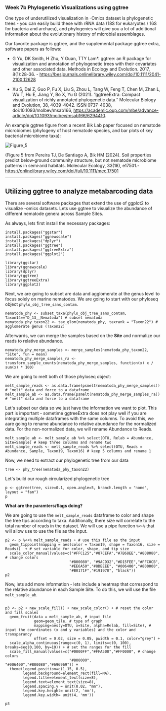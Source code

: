 ### Week 7b Phylogenetic Visualizations using ggtree

One type of underutilized visualization in -Omics dataset is phylogenetic trees - you can easily build these with rRNA data (18S for eukaryotes / 16S for bacteria and archaea), and phylogenies will give you a lot of additional information about the evolutionary history of microbial assemblages.

Our favorite package is ggtree, and the supplemental package ggtree extra, software papers as follows:

* G Yu, DK Smith, H Zhu, Y Guan, TTY Lam*. ggtree: an R package for visualization and annotation of phylogenetic trees with their covariates and other associated data. Methods in Ecology and Evolution. 2017, 8(1):28-36. - https://besjournals.onlinelibrary.wiley.com/doi/10.1111/2041-210X.12628

* Xu S, Dai Z, Guo P, Fu X, Liu S, Zhou L, Tang W, Feng T, Chen M, Zhan L, Wu T, Hu E, Jiang Y, Bo X, Yu G (2021). “ggtreeExtra: Compact visualization of richly annotated phylogenetic data.” Molecular Biology and Evolution, 38, 4039-4042. ISSN 0737-4038, doi:10.1093/molbev/msab166, https://academic.oup.com/mbe/advance-article/doi/10.1093/molbev/msab166/6294410.

An example ggtree figure from a recent Bik Lab paper focused on nematode microbiomes (phylogeny of host nematode species, and bar plots of key bacterial microbiome taxa):

![Figure_5](https://github.com/user-attachments/assets/4b3ca216-75ef-4e83-b00d-c67af6dd0afb)

(Figure 5 from Pereira TJ, De Santiago A, Bik HM (2024). Soil properties predict below‐ground community structure, but not nematode microbiome patterns in semi‐arid habitats. Molecular Ecology, 33(18), e17501.- https://onlinelibrary.wiley.com/doi/full/10.1111/mec.17501

---

## Utilizing ggtree to analyze metabarcoding data
There are several software packages that extend the use of ggplot2 to visualize -omics datasets. Lets use ggtree to visualize the abundance of different nematode genera across Sample Sites. 

As always, lets first install the necessary packages:

```
install.packages("ggstar")
install.packages("ggnewscale")
install.packages("dplyr")
install.packages("ggtree")
install.packages("ggtreeExtra")
install.packages("ggplot2")

library(ggstar)
library(ggnewscale)
library(dplyr)
library(ggtree)
library(ggtreeExtra)
library(ggplot2)

```

Next, we are going to subset are data and agglomerate at the genus level to focus solely on marine nematodes. We are going to start with our phyloseq object `phylo_obj_tree_sans_contam`.

```
nematoda_phy <- subset_taxa(phylo_obj_tree_sans_contam, Taxon14=="D_13__Nematoda") # subset nematoda
nematoda_phy_taxon22 <- tax_glom(nematoda_phy, taxrank = "Taxon22") # agglomerate genus (Taxon22)
```

Afterwards, we can merge the samples based on the **Site** and normalize our reads to relative abundance.

```
nematoda_phy_merge_samples <- merge_samples(nematoda_phy_taxon22, "Site", fun = mean)
nematoda_phy_merge_samples_ra <- transform_sample_counts(nematoda_phy_merge_samples, function(x) x / sum(x) * 100)
``` 

We are going to melt both of those phyloseq object:

```
melt_sample_reads <- as.data.frame(psmelt(nematoda_phy_merge_samples)) # "melt" data and force to a dataframe
melt_sample_ab <- as.data.frame(psmelt(nematoda_phy_merge_samples_ra)) # "melt" data and force to a dataframe
```

Let's subset our data so we just have the information we want to plot. This part is important - sometime ggtreeExtra does not play well if you are integrating multiple dataframes with the same columns. To avoid this, we aare going to rename abundance to relative abundance for the normalized data. For the non-normalized data, we will rename Abundance to Reads. 

```
melt_sample_ab <- melt_sample_ab %>% select(OTU, Relab = Abundance, Site=Sample) # keep three columns and rename two
melt_sample_reads <- melt_sample_reads %>% select(OTU, Reads = Abundance, Sample, Taxon19, Taxon16) # keep 5 columns and rename 1
```

Now, we need to extract our phylogenetic tree from our data

```
tree <- phy_tree(nematoda_phy_taxon22)
```

Let's build our rough circularized phylogenetic tree

```
p <- ggtree(tree, size=0.1, open.angle=5, branch.length = "none", layout = "fan") 
p
```

**What are the paramters/flags doing?**

We are going to use the `melt_sample_reads` dataframe to color and shape the tree tips according to taxa. Additionally, there size will correlate to the total number of reads in the dataset. We will use a pipe function `%<+%` that will allow use to use the file as the input. 

```
p2 <- p %<+% melt_sample_reads + # use this file as the input 
  geom_tippoint(mapping = aes(color = Taxon19, shape = Taxon16, size = Reads))  + # set variable for color, shape, and tip size
  scale_color_manual(values=c("#FFC125","#87CEFA","#7B68EE","#808080", # change colors
                             "#800080", "#9ACD32","#D15FEE","#FFC0CB",
                             "#EE6A50","#8DEEEE", "#006400","#800000",
                             "#B0171F","#191970", "black")) 
p2 
```

Now, lets add more information - lets include a heatmap that correspond to the relative abundance in each Sample Site. To do this, we will use the file `melt_sample_ab`. 

```

p3 <- p2 + new_scale_fill() + new_scale_color() + # reset the color and fill scales
  geom_fruit(data = melt_sample_ab, # input file
             geom=geom_tile, # type of graph 
             mapping=aes(y=OTU, x=Site, alpha=Relab, fill=Site), # input the coordinates (x and y variables) and the color and transparancy
             offset = 0.02, size = 0.05, pwidth = 0.1, color="grey") +
  scale_alpha_continuous(range=c(0, 1), limits=c(0, 100), breaks=seq(0,100, by=10)) + # set the ranges for the fill
  scale_fill_manual(values=c("#0000FF","#FFA500","#FF0000", # change colors
                             "#800000", "#006400","#800080","#696969")) +
  theme(legend.position=c(1.15, 0.5), 
        legend.background=element_rect(fill=NA),
        legend.title=element_text(size=8),
        legend.text=element_text(size=8),
        legend.spacing.y = unit(0.02, "mm"),
        legend.key.height= unit(2, 'mm'),
        legend.key.width= unit(4, 'mm')) 
  
p3
```





